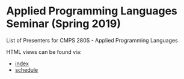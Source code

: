 # Applied Programming Languages Seminar (Spring 2019)

List of Presenters for CMPS 280S - Applied Programming Languages 

HTML views can be found via:

* [index](https://kohdmonkey.github.io/apl.spring19)
* [schedule](https://kohdmonkey.github.io/apl.spring19/schedule)
